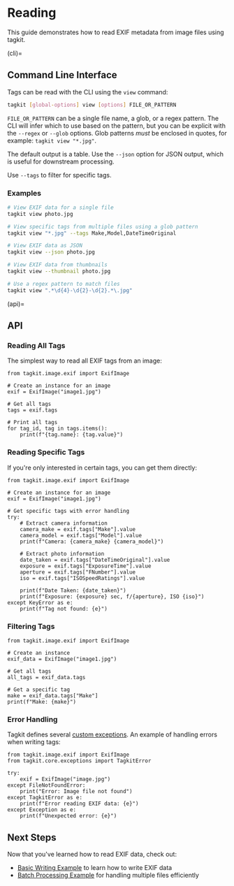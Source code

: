 # Reading

This guide demonstrates how to read EXIF metadata from image files using tagkit.

(cli)=

## Command Line Interface

Tags can be read with the CLI using the `view` command:

```bash
tagkit [global-options] view [options] FILE_OR_PATTERN
```

`FILE_OR_PATTERN` can be a single file name, a glob, or a regex pattern.
The CLI will infer which to use based on the pattern, but you can be explicit with the `--regex` or `--glob` options.
Glob patterns *must* be enclosed in quotes, for example: `tagkit view "*.jpg"`.

The default output is a table. Use the `--json` option for JSON output, which is useful for downstream processing.

Use `--tags` to filter for specific tags.

### Examples

```bash
# View EXIF data for a single file
tagkit view photo.jpg

# View specific tags from multiple files using a glob pattern
tagkit view "*.jpg" --tags Make,Model,DateTimeOriginal

# View EXIF data as JSON
tagkit view --json photo.jpg

# View EXIF data from thumbnails
tagkit view --thumbnail photo.jpg

# Use a regex pattern to match files
tagkit view ".*\d{4}-\d{2}-\d{2}.*\.jpg"
```

(api)=

## API

### Reading All Tags

The simplest way to read all EXIF tags from an image:

```{testcode}
from tagkit.image.exif import ExifImage

# Create an instance for an image
exif = ExifImage("image1.jpg")

# Get all tags
tags = exif.tags

# Print all tags
for tag_id, tag in tags.items():
    print(f"{tag.name}: {tag.value}")
```

### Reading Specific Tags

If you're only interested in certain tags, you can get them directly:

```{testcode}
from tagkit.image.exif import ExifImage

# Create an instance for an image
exif = ExifImage("image1.jpg")

# Get specific tags with error handling
try:
    # Extract camera information
    camera_make = exif.tags["Make"].value
    camera_model = exif.tags["Model"].value
    print(f"Camera: {camera_make} {camera_model}")

    # Extract photo information
    date_taken = exif.tags["DateTimeOriginal"].value
    exposure = exif.tags["ExposureTime"].value
    aperture = exif.tags["FNumber"].value
    iso = exif.tags["ISOSpeedRatings"].value

    print(f"Date Taken: {date_taken}")
    print(f"Exposure: {exposure} sec, f/{aperture}, ISO {iso}")
except KeyError as e:
    print(f"Tag not found: {e}")
```

### Filtering Tags

```{testcode}
from tagkit.image.exif import ExifImage

# Create an instance
exif_data = ExifImage("image1.jpg")

# Get all tags
all_tags = exif_data.tags

# Get a specific tag
make = exif_data.tags["Make"]
print(f"Make: {make}")
```

### Error Handling

Tagkit defines several [custom exceptions](../apidocs/tagkit/tagkit.core.exceptions.rst).
An example of handling errors when writing tags:

```{testcode}
from tagkit.image.exif import ExifImage
from tagkit.core.exceptions import TagkitError

try:
    exif = ExifImage("image.jpg")
except FileNotFoundError:
    print("Error: Image file not found")
except TagkitError as e:
    print(f"Error reading EXIF data: {e}")
except Exception as e:
    print(f"Unexpected error: {e}")
```

## Next Steps

Now that you've learned how to read EXIF data, check out:

- [Basic Writing Example](./writing.md) to learn how to write EXIF data
- [Batch Processing Example](batch_processing.md) for handling multiple files efficiently

